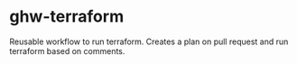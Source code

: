 # ghw-terraform
Reusable workflow to run terraform. Creates a plan on pull request and run terraform based on comments.
